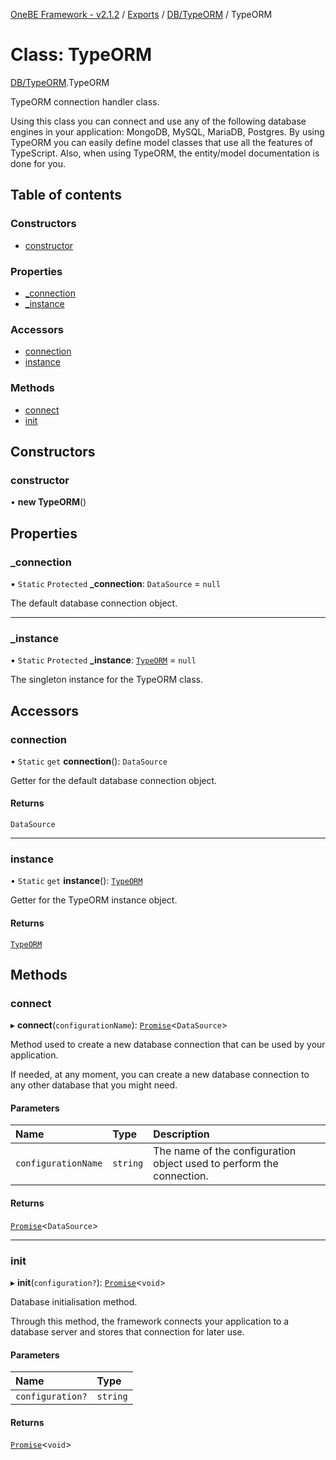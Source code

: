 [OneBE Framework - v2.1.2](../README.md) / [Exports](../modules.md) / [DB/TypeORM](../modules/DB_TypeORM.md) / TypeORM

# Class: TypeORM

[DB/TypeORM](../modules/DB_TypeORM.md).TypeORM

TypeORM connection handler class.

Using this class you can connect and use any of the following database
engines in your application: MongoDB, MySQL, MariaDB, Postgres. By using
TypeORM you can easily define model classes that use all the features
of TypeScript. Also, when using TypeORM, the entity/model documentation
is done for you.

## Table of contents

### Constructors

- [constructor](DB_TypeORM.TypeORM.md#constructor)

### Properties

- [\_connection](DB_TypeORM.TypeORM.md#_connection)
- [\_instance](DB_TypeORM.TypeORM.md#_instance)

### Accessors

- [connection](DB_TypeORM.TypeORM.md#connection)
- [instance](DB_TypeORM.TypeORM.md#instance)

### Methods

- [connect](DB_TypeORM.TypeORM.md#connect)
- [init](DB_TypeORM.TypeORM.md#init)

## Constructors

### constructor

• **new TypeORM**()

## Properties

### \_connection

▪ `Static` `Protected` **\_connection**: `DataSource` = `null`

The default database connection object.

___

### \_instance

▪ `Static` `Protected` **\_instance**: [`TypeORM`](DB_TypeORM.TypeORM.md) = `null`

The singleton instance for the TypeORM class.

## Accessors

### connection

• `Static` `get` **connection**(): `DataSource`

Getter for the default database connection object.

#### Returns

`DataSource`

___

### instance

• `Static` `get` **instance**(): [`TypeORM`](DB_TypeORM.TypeORM.md)

Getter for the TypeORM instance object.

#### Returns

[`TypeORM`](DB_TypeORM.TypeORM.md)

## Methods

### connect

▸ **connect**(`configurationName`): [`Promise`]( https://developer.mozilla.org/en-US/docs/Web/JavaScript/Reference/Global_Objects/Promise )<`DataSource`\>

Method used to create a new database connection that can be used
by your application.

If needed, at any moment, you can create a new database connection
to any other database that you might need.

#### Parameters

| Name | Type | Description |
| :------ | :------ | :------ |
| `configurationName` | `string` | The name of the configuration object used to perform the connection. |

#### Returns

[`Promise`]( https://developer.mozilla.org/en-US/docs/Web/JavaScript/Reference/Global_Objects/Promise )<`DataSource`\>

___

### init

▸ **init**(`configuration?`): [`Promise`]( https://developer.mozilla.org/en-US/docs/Web/JavaScript/Reference/Global_Objects/Promise )<`void`\>

Database initialisation method.

Through this method, the framework connects your application to a database
server and stores that connection for later use.

#### Parameters

| Name | Type |
| :------ | :------ |
| `configuration?` | `string` |

#### Returns

[`Promise`]( https://developer.mozilla.org/en-US/docs/Web/JavaScript/Reference/Global_Objects/Promise )<`void`\>

